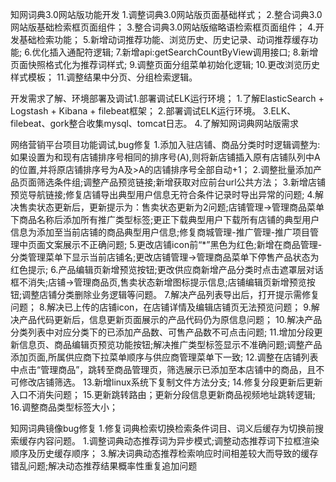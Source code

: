 知网词典3.0网站版功能开发
1.调整词典3.0网站版页面基础样式；
2.整合词典3.0网站版基础检索框页面组件；
3.整合词典3.0网站版缩略语检索框页面组件；
4.开发基础检索功能；
5.新增动词推荐功能、浏览历史、历史记录、动词推荐缓存功能;
6.优化插入通配符逻辑;
7.新增api:getSearchCountByView调用接口;
8.新增页面快照格式化为推荐词样式;
9.调整页面分组菜单初始化逻辑;
10.更改浏览历史样式模板；
11.调整结果中分页、分组检索逻辑。

开发需求了解、环境部署及调试1.部署调试ELK运行环境；
1.了解ElasticSearch + Logstash + Kibana + filebeat框架；
2.部署调试ELK运行环境。
3.ELK、filebeat、gork整合收集mysql、tomcat日志。
4.了解知网词典网站版需求

网络营销平台项目功能调试,bug修复
1.添加入驻店铺、商品分类时时逻辑调整为:如果设置为和现有店铺排序号相同的排序号(A),则将新店铺插入原有店铺队列中A的位置,并将原店铺排序号为A及>A的店铺排序号全部自动+1；
2.调整批量添加产品页面筛选条件组;调整产品预览链接;新增获取对应前台url公共方法；
3.新增店铺预览导航链接;修复店铺导出典型用户信息无符合条件记录时导出异常的问题;
4.解决售卖状态更新后，更新提示为：售卖状态更新为2问题;店铺管理->管理商品菜单下商品名称后添加所有推广类型标签;更正下载典型用户下载所有店铺的典型用户信息为添加至当前店铺的商品典型用户信息;修复商城管理-推广管理-推广项目管理中页面文案展示不正确问题;
5.更改店铺icon前“*”黑色为红色;新增在商品管理-分类管理菜单下显示当前店铺名;更改店铺管理->管理商品菜单下停售产品状态为红色提示;
6.产品编辑页新增预览按钮;更改供应商新增产品分类时点击遮罩层对话框不消失;店铺->管理商品页,售卖状态新增图标提示信息;店铺编辑页新增预览按钮;调整店铺分类删除业务逻辑等问题。
7.解决产品列表导出后，打开提示需修复问题；
8.解决已上传的店铺icon，在店铺详情及编辑店铺页无法预览问题；
9.解决产品代码更新后，信息更新页面展示的产品代码仍为原信息问题；
10.解决产品分类列表中对应分类下的已添加产品数、可售产品数不可点击问题;
11.增加分段更新信息页、商品编辑页预览功能按钮;解决推广类型标签显示不准确问题;调整产品添加页面,所属供应商下拉菜单顺序与供应商管理菜单下一致;
12.调整在店铺列表中点击“管理商品”，跳转至商品管理页，筛选展示已添加至本店铺中的商品，且不可修改店铺筛选。
13.新增linux系统下复制文件方法分支;
14.修复分段更新后更新入口不消失问题；
15.更新跳转路由；更新分段信息更新商品视频地址跳转逻辑;
16.调整商品类型标签大小；

知网词典镜像bug修复
1.修复词典检索切换检索条件词目、词义后缓存为切换前搜索缓存内容问题。
1.调整词典动态推荐词为异步模式;调整动态推荐词下拉框渲染顺序及历史缓存顺序；
3.解决词典动态推荐检索响应时间相差较大而导致的缓存错乱问题;解决动态推荐结果概率性重复追加问题